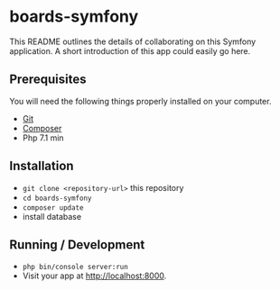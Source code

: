 # boards-symfony

This README outlines the details of collaborating on this Symfony application.
A short introduction of this app could easily go here.

## Prerequisites

You will need the following things properly installed on your computer.

* [Git](https://git-scm.com/)
* [Composer](https://getcomposer.org/)
* Php 7.1 min

## Installation

* `git clone <repository-url>` this repository
* `cd boards-symfony`
* `composer update`
* install database

## Running / Development

* `php bin/console server:run`
* Visit your app at [http://localhost:8000](http://localhost:8000).
